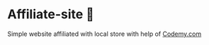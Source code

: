 # Affiliate-site :money_mouth_face:                                                                                             
Simple website affiliated with local store
 with help of <a href="http://johnelder.com/">Codemy.com</a>
